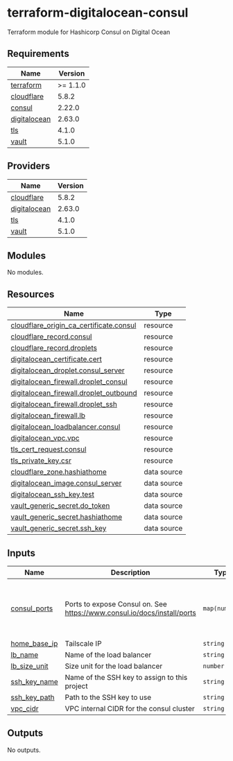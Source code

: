 # terraform-digitalocean-consul
Terraform module for Hashicorp Consul on Digital Ocean

<!-- BEGIN_TF_DOCS -->
## Requirements

| Name | Version |
|------|---------|
| <a name="requirement_terraform"></a> [terraform](#requirement\_terraform) | >= 1.1.0 |
| <a name="requirement_cloudflare"></a> [cloudflare](#requirement\_cloudflare) | 5.8.2 |
| <a name="requirement_consul"></a> [consul](#requirement\_consul) | 2.22.0 |
| <a name="requirement_digitalocean"></a> [digitalocean](#requirement\_digitalocean) | 2.63.0 |
| <a name="requirement_tls"></a> [tls](#requirement\_tls) | 4.1.0 |
| <a name="requirement_vault"></a> [vault](#requirement\_vault) | 5.1.0 |

## Providers

| Name | Version |
|------|---------|
| <a name="provider_cloudflare"></a> [cloudflare](#provider\_cloudflare) | 5.8.2 |
| <a name="provider_digitalocean"></a> [digitalocean](#provider\_digitalocean) | 2.63.0 |
| <a name="provider_tls"></a> [tls](#provider\_tls) | 4.1.0 |
| <a name="provider_vault"></a> [vault](#provider\_vault) | 5.1.0 |

## Modules

No modules.

## Resources

| Name | Type |
|------|------|
| [cloudflare_origin_ca_certificate.consul](https://registry.terraform.io/providers/cloudflare/cloudflare/5.8.2/docs/resources/origin_ca_certificate) | resource |
| [cloudflare_record.consul](https://registry.terraform.io/providers/cloudflare/cloudflare/5.8.2/docs/resources/record) | resource |
| [cloudflare_record.droplets](https://registry.terraform.io/providers/cloudflare/cloudflare/5.8.2/docs/resources/record) | resource |
| [digitalocean_certificate.cert](https://registry.terraform.io/providers/digitalocean/digitalocean/2.63.0/docs/resources/certificate) | resource |
| [digitalocean_droplet.consul_server](https://registry.terraform.io/providers/digitalocean/digitalocean/2.63.0/docs/resources/droplet) | resource |
| [digitalocean_firewall.droplet_consul](https://registry.terraform.io/providers/digitalocean/digitalocean/2.63.0/docs/resources/firewall) | resource |
| [digitalocean_firewall.droplet_outbound](https://registry.terraform.io/providers/digitalocean/digitalocean/2.63.0/docs/resources/firewall) | resource |
| [digitalocean_firewall.droplet_ssh](https://registry.terraform.io/providers/digitalocean/digitalocean/2.63.0/docs/resources/firewall) | resource |
| [digitalocean_firewall.lb](https://registry.terraform.io/providers/digitalocean/digitalocean/2.63.0/docs/resources/firewall) | resource |
| [digitalocean_loadbalancer.consul](https://registry.terraform.io/providers/digitalocean/digitalocean/2.63.0/docs/resources/loadbalancer) | resource |
| [digitalocean_vpc.vpc](https://registry.terraform.io/providers/digitalocean/digitalocean/2.63.0/docs/resources/vpc) | resource |
| [tls_cert_request.consul](https://registry.terraform.io/providers/hashicorp/tls/4.1.0/docs/resources/cert_request) | resource |
| [tls_private_key.csr](https://registry.terraform.io/providers/hashicorp/tls/4.1.0/docs/resources/private_key) | resource |
| [cloudflare_zone.hashiathome](https://registry.terraform.io/providers/cloudflare/cloudflare/5.8.2/docs/data-sources/zone) | data source |
| [digitalocean_image.consul_server](https://registry.terraform.io/providers/digitalocean/digitalocean/2.63.0/docs/data-sources/image) | data source |
| [digitalocean_ssh_key.test](https://registry.terraform.io/providers/digitalocean/digitalocean/2.63.0/docs/data-sources/ssh_key) | data source |
| [vault_generic_secret.do_token](https://registry.terraform.io/providers/hashicorp/vault/5.1.0/docs/data-sources/generic_secret) | data source |
| [vault_generic_secret.hashiathome](https://registry.terraform.io/providers/hashicorp/vault/5.1.0/docs/data-sources/generic_secret) | data source |
| [vault_generic_secret.ssh_key](https://registry.terraform.io/providers/hashicorp/vault/5.1.0/docs/data-sources/generic_secret) | data source |

## Inputs

| Name | Description | Type | Default | Required |
|------|-------------|------|---------|:--------:|
| <a name="input_consul_ports"></a> [consul\_ports](#input\_consul\_ports) | Ports to expose Consul on. See https://www.consul.io/docs/install/ports | `map(number)` | <pre>{<br/>  "dns": 8600,<br/>  "http": 8500,<br/>  "serf-lan": 8301,<br/>  "server": 8300<br/>}</pre> | no |
| <a name="input_home_base_ip"></a> [home\_base\_ip](#input\_home\_base\_ip) | Tailscale IP | `string` | n/a | yes |
| <a name="input_lb_name"></a> [lb\_name](#input\_lb\_name) | Name of the load balancer | `string` | `"consul-lb"` | no |
| <a name="input_lb_size_unit"></a> [lb\_size\_unit](#input\_lb\_size\_unit) | Size unit for the load balancer | `number` | `1` | no |
| <a name="input_ssh_key_name"></a> [ssh\_key\_name](#input\_ssh\_key\_name) | Name of the SSH key to assign to this project | `string` | `"consul-key"` | no |
| <a name="input_ssh_key_path"></a> [ssh\_key\_path](#input\_ssh\_key\_path) | Path to the SSH key to use | `string` | `"~/.ssh/dokey.pub"` | no |
| <a name="input_vpc_cidr"></a> [vpc\_cidr](#input\_vpc\_cidr) | VPC internal CIDR for the consul cluster | `string` | `"10.10.20.0/24"` | no |

## Outputs

No outputs.
<!-- END_TF_DOCS -->